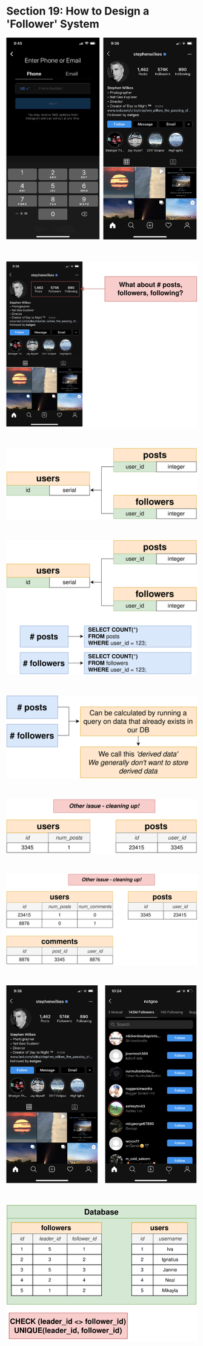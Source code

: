 # Section 19: How to Design a 'Follower' System

<div align="center"><img src="../diagrams/19/sql-1.svg" /></div><br/><br/><br/>
<div align="center"><img src="../diagrams/19/sql-2.svg" /></div><br/><br/><br/>
<div align="center"><img src="../diagrams/19/sql-3.svg" /></div><br/><br/><br/>
<div align="center"><img src="../diagrams/19/sql-4.svg" /></div><br/><br/><br/>
<div align="center"><img src="../diagrams/19/sql-5.svg" /></div><br/><br/><br/>
<div align="center"><img src="../diagrams/19/sql-6.svg" /></div><br/><br/><br/>
<div align="center"><img src="../diagrams/19/sql-7.svg" /></div><br/><br/><br/>
<div align="center"><img src="../diagrams/19/sql-8.svg" /></div><br/><br/><br/>
<div align="center"><img src="../diagrams/19/sql-9.svg" /></div><br/><br/><br/>
